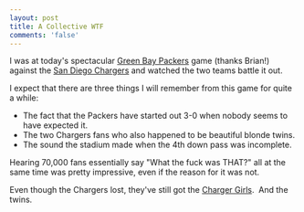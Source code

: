 ```yaml
---
layout: post
title: A Collective WTF
comments: 'false'
---
```

<p>I was at today's spectacular <a  href="http://www.packers.com/">Green Bay Packers</a> game (thanks Brian!) against the <a  href="http://www.chargers.com/">San Diego Chargers</a> and watched the two teams battle it out.</p>
<p>I expect that there are three things I will remember from this game for quite a while:</p>
<ul>
    <li>The fact that the Packers have started out 3-0 when nobody seems to have expected it.</li>
    <li>The two Chargers fans who also happened to be beautiful blonde twins.</li>
    <li>The sound the stadium made when the 4th down pass was incomplete.</li>
</ul>
<p>Hearing 70,000 fans essentially say "What the fuck was THAT?" all at the same time was pretty impressive, even if the reason for it was not.</p>
<p>Even though the Chargers lost, they've still got the <a  href="http://www.chargers.com/charger_girls/2007-squad/">Charger Girls</a>.  And the twins.</p>
